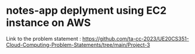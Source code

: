 # notes-app deplyment using EC2 instance on AWS

Link to the problem statement : https://github.com/ta-cc-2023/UE20CS351-Cloud-Computing-Problem-Statements/tree/main/Project-3


